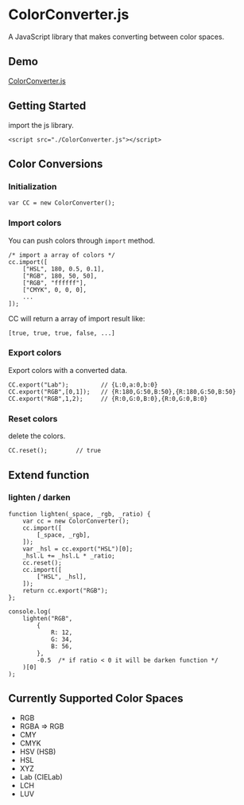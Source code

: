 # ColorConverter.js

A JavaScript library that makes converting between color spaces.

## Demo

[ColorConverter.js](http://lab.pixelnfinite.com/ColorConverter.js/)

## Getting Started

import the js library.

`<script src="./ColorConverter.js"></script>`

## Color Conversions

### Initialization

`var CC = new ColorConverter();`

### Import colors

You can push colors through `import` method.

```
/* import a array of colors */
cc.import([
    ["HSL", 180, 0.5, 0.1],
    ["RGB", 180, 50, 50],
    ["RGB", "ffffff"],
    ["CMYK", 0, 0, 0],
    ...
]);
```

CC will return a array of import result like:

`[true, true, true, false, ...]`

### Export colors

Export colors with a converted data.

```
CC.export("Lab");         // {L:0,a:0,b:0}
CC.export("RGB",[0,1]);   // {R:180,G:50,B:50},{R:180,G:50,B:50}
CC.export("RGB",1,2);     // {R:0,G:0,B:0},{R:0,G:0,B:0}
```

### Reset colors

delete the colors.

```
CC.reset();        // true
```

## Extend function

### lighten / darken

```
function lighten(_space, _rgb, _ratio) {
    var cc = new ColorConverter();
    cc.import([
        [_space, _rgb],
    ]);
    var _hsl = cc.export("HSL")[0];
    _hsl.L += _hsl.L * _ratio;
    cc.reset();
    cc.import([
        ["HSL", _hsl],
    ]);
    return cc.export("RGB");
};

console.log(
    lighten("RGB",
        {
            R: 12,
            G: 34,
            B: 56,
        },
        -0.5  /* if ratio < 0 it will be darken function */
    )[0]
);
```

## Currently Supported Color Spaces

* RGB
* RGBA => RGB
* CMY
* CMYK
* HSV (HSB)
* HSL
* XYZ
* Lab (CIELab)
* LCH
* LUV